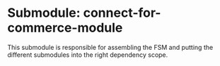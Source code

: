 # Submodule: connect-for-commerce-module

This submodule is responsible for assembling the FSM and putting the different submodules into the right dependency scope.
